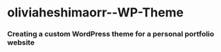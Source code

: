 # oliviaheshimaorr--WP-Theme

### Creating a custom WordPress theme for a personal portfolio website
